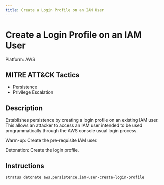 ```yaml
---
title: Create a Login Profile on an IAM User
---
```


# Create a Login Profile on an IAM User 

Platform: AWS

## MITRE ATT&CK Tactics


- Persistence
- Privilege Escalation

## Description


Establishes persistence by creating a login profile on an existing IAM user. This allows an attacker to access an IAM
user intended to be used programmatically through the AWS console usual login process. 

Warm-up: Create the pre-requisite IAM user.

Detonation: Create the login profile.


## Instructions

```bash title="Detonate with Stratus Red Team"
stratus detonate aws.persistence.iam-user-create-login-profile
```